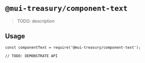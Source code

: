# `@mui-treasury/component-text`

> TODO: description

## Usage

```
const componentText = require('@mui-treasury/component-text');

// TODO: DEMONSTRATE API
```
